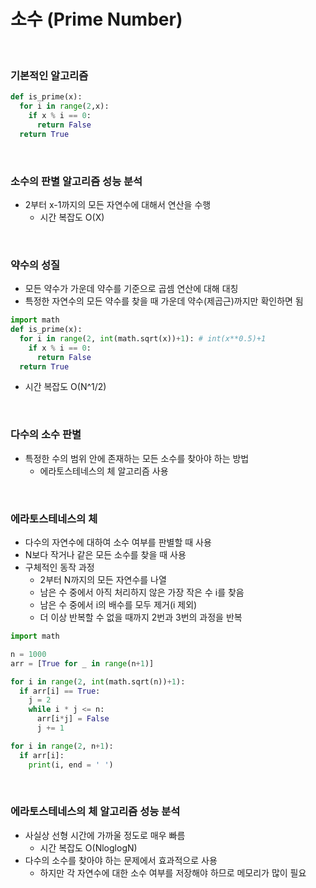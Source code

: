 # 소수 (Prime Number)

<br/>

### 기본적인 알고리즘
```python
def is_prime(x):
  for i in range(2,x):
    if x % i == 0:
      return False
  return True
```

<br/>

### 소수의 판별 알고리즘 성능 분석
- 2부터 x-1까지의 모든 자연수에 대해서 연산을 수행
  - 시간 복잡도 O(X)

<br/>

### 약수의 성질
- 모든 약수가 가운데 약수를 기준으로 곱셈 연산에 대해 대칭
- 특정한 자연수의 모든 약수를 찾을 때 가운데 약수(제곱근)까지만 확인하면 됨
```python
import math
def is_prime(x):
  for i in range(2, int(math.sqrt(x))+1): # int(x**0.5)+1
    if x % i == 0:
      return False
  return True
```
- 시간 복잡도 O(N^1/2)

<br/>

### 다수의 소수 판별
- 특정한 수의 범위 안에 존재하는 모든 소수를 찾아야 하는 방법
  - 에라토스테네스의 체 알고리즘 사용

<br/>

### 에라토스테네스의 체
- 다수의 자연수에 대하여 소수 여부를 판별할 때 사용
- N보다 작거나 같은 모든 소수를 찾을 때 사용
- 구체적인 동작 과정
  - 2부터 N까지의 모든 자연수를 나열
  - 남은 수 중에서 아직 처리하지 않은 가장 작은 수 i를 찾음
  - 남은 수 중에서 i의 배수를 모두 제거(i 제외)
  - 더 이상 반복할 수 없을 때까지 2번과 3번의 과정을 반복
```python
import math

n = 1000
arr = [True for _ in range(n+1)]

for i in range(2, int(math.sqrt(n))+1):
  if arr[i] == True:
    j = 2
    while i * j <= n:
      arr[i*j] = False
      j += 1

for i in range(2, n+1):
  if arr[i]:
    print(i, end = ' ')
```

<br/>

### 에라토스테네스의 체 알고리즘 성능 분석
- 사실상 선형 시간에 가까울 정도로 매우 빠름
  - 시간 복잡도 O(NloglogN)
- 다수의 소수를 찾아야 하는 문제에서 효과적으로 사용
  - 하지만 각 자연수에 대한 소수 여부를 저장해야 하므로 메모리가 많이 필요
